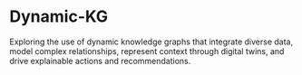 # Dynamic-KG
Exploring the use of dynamic knowledge graphs that integrate diverse data, model complex relationships, represent context through digital twins, and drive explainable actions and recommendations. 

